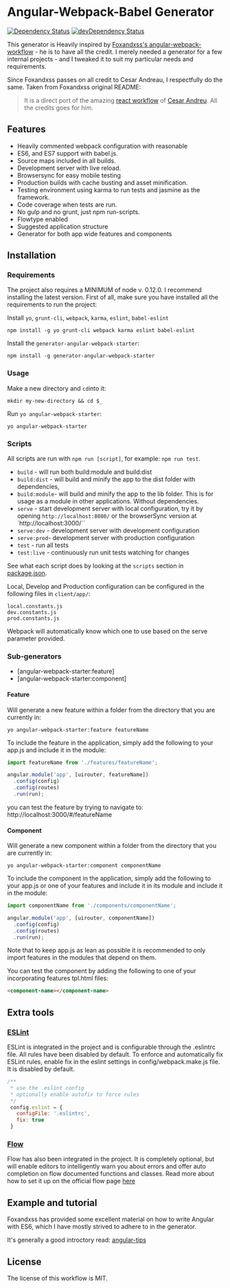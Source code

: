 # Angular-Webpack-Babel Generator

[![Dependency Status](https://david-dm.org/Foxandxss/angular-webpack-workflow/status.svg)](https://david-dm.org/Foxandxss/angular-webpack-workflow#info=dependencies) [![devDependency Status](https://david-dm.org/Foxandxss/angular-webpack-workflow/dev-status.svg)](https://david-dm.org/Foxandxss/angular-webpack-workflow#info=devDependencies)

This generator is Heavily inspired by [Foxandxss's angular-webpack-workflow](https://github.com/Foxandxss/angular-webpack-workflow) - he is to have all the credit. I merely needed a generator for a few internal projects - and I tweaked it to suit my particular needs and requirements.

Since Foxandxss passes on all credit to Cesar Andreau, I respectfully do the same.
Taken from Foxandxss original README:
> It is a direct port of the amazing [react workflow](https://github.com/cesarandreu/web-app) of [Cesar Andreu](https://github.com/cesarandreu). All the credits goes for him.


## Features

* Heavily commented webpack configuration with reasonable
* ES6, and ES7 support with babel.js.
* Source maps included in all builds.
* Development server with live reload.
* Browsersync for easy mobile testing
* Production builds with cache busting and asset minification.
* Testing environment using karma to run tests and jasmine as the framework.
* Code coverage when tests are run.
* No gulp and no grunt, just npm run-scripts.
* Flowtype enabled
* Suggested application structure
* Generator for both app wide features and components


## Installation

### Requirements
The project also requires a MINIMUM of node v. 0.12.0. I recommend installing the latest version.
First of all, make sure you have installed all the requirements to run the project:

Install ``yo``, ``grunt-cli``, ``webpack``, ``karma``, ``eslint``, ``babel-eslint``
```shell
npm install -g yo grunt-cli webpack karma eslint babel-eslint
```

Install the ``generator-angular-webpack-starter``:
```shell
npm install -g generator-angular-webpack-starter
```

### Usage
Make a new directory and ``cd``into it:
```shell
mkdir my-new-directory && cd $_
```

Run ``yo angular-webpack-starter``:
```shell
yo angular-webpack-starter
```

### Scripts

All scripts are run with `npm run [script]`, for example: `npm run test`.

* `build` - will run both build:module and build:dist
* `build:dist` - will build and minify the app to the dist folder with dependencies,
* `build:module`- will build and minify the app to the lib folder. This is for usage as a module in other applications. Without dependencies.
* `serve` - start development server with local configuration, try it by opening `http://localhost:8080/` or the browserSync version at `http://localhost:3000/``
* `serve:dev` - development server with development configuration
* `serve:prod`- development server with production configuration
* `test` - run all tests
* `test:live` - continuously run unit tests watching for changes

See what each script does by looking at the `scripts` section in [package.json](./package.json).

Local, Develop and Production configuration can be configured in the following files in `client/app/`:
```
local.constants.js
dev.constants.js
prod.constants.js
```
Webpack will automatically know which one to use based on the serve parameter provided.
### Sub-generators
* [angular-webpack-starter:feature]
* [angular-webpack-starter:component]

#### Feature
Will generate a new feature within a folder from the directory that you are currently in:
```shell
yo angular-webpack-starter:feature featureName
```

To include the feature in the application, simply add the following to your app.js
and include it in the module:
```javascript
import featureName from './features/featureName';

angular.module('app', [uirouter, featureName])
  .config(config)
  .config(routes)
  .run(run);
```

you can test the feature by trying to navigate to: http://localhost:3000/#/featureName

#### Component
Will generate a new component within a folder from the directory that you are currently in:
```shell
yo angular-webpack-starter:component componentName
```

To include the component in the application, simply add the following to your app.js or one of your features and include it in its module and include it in the module:
```javascript
import componentName from './components/componentName';

angular.module('app', [uirouter, componentName])
  .config(config)
  .config(routes)
  .run(run);
```

Note that to keep app.js as lean as possible it is recommended to only import features in the modules that depend on them.

You can test the component by adding the following to one of your incorporating features tpl.html files:
```html
<component-name></component-name>
```

## Extra tools

### [ESLint](http://eslint.org/)
ESLint is integrated in the project and is configurable through the .eslintrc
file. All rules have been disabled by default.
To enforce and automatically fix ESLint rules, enable fix in the eslint settings in config/webpack.make.js file. It is disabled by default.

```javascript
/**
 * use the .eslint config
 * optionally enable autofix to force rules
 */
 config.eslint = {
   configFile: '.eslintrc',
   fix: true
 }
```

### [Flow](http://flowtype.org/)
Flow has also been integrated in the project. It is completely optional, but will enable editors to intelligently warn you about errors and offer auto completion on flow documented functions and classes. Read more about how to set it up on the official flow page [here](http://flowtype.org/)


## Example and tutorial
Foxandxss has provided some excellent material on how to write Angular with ES6, which I have mostly strived to adhere to in the generator.

It's generally a good introctory read: [angular-tips](http://angular-tips.com/blog/2015/06/using-angular-1-dot-x-with-es6-and-webpack/)

## License

The license of this workflow is MIT.

